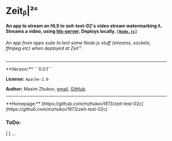 # Zeitᵦ|²ᶜ
#### An app to stream an HLS to zeit-test-02's video stream watermarking λ. Streams a video, using [hls-server](https://www.npmjs.com/package/hls-server). Deploys locally. [`[Node.js]`](https://nodejs.org)
###### *An app from apps suite to test some Node.js stuff (streams, sockets, ffmpeg etc) when deployed at Zeit™.*
<hr>
**Version:** ```0.0.1```

**License:** ```Apache-2.0```

**Author:** Maxim Zhukov, [email](mailto:mzhukov31415dev@gmail.com), [GitHub](https://github.com/mzhukov1973).
<hr>
**Homepage:** [https://github.com/mzhukov1973/zeit-test-02c](https://github.com/mzhukov1973/zeit-test-02c)

### ToDo:

 [ ] ...
